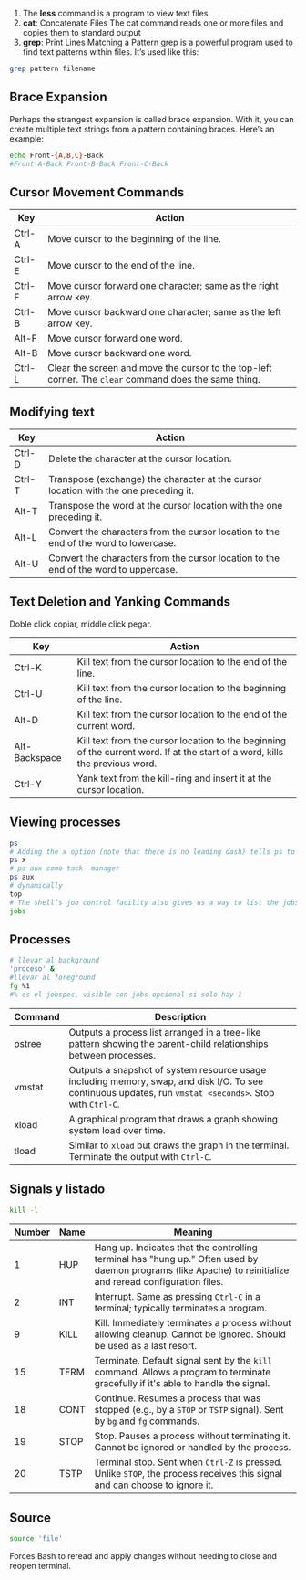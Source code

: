 1. The **less** command is a program to view text files.
2. **cat**: Concatenate Files
The cat command reads one or more files and copies them to standard
output
3. **grep**: Print Lines Matching a Pattern
grep is a powerful program used to find text patterns within files. It’s used
like this:
```sh
grep pattern filename
```
## Brace Expansion
Perhaps the strangest expansion is called brace expansion. With it, you can
create multiple text strings from a pattern containing braces. Here’s an
example:

```sh 
echo Front-{A,B,C}-Back
#Front-A-Back Front-B-Back Front-C-Back
```
## Cursor Movement Commands
| Key       | Action                                                                                                |
| --------- | ----------------------------------------------------------------------------------------------------- |
| Ctrl-A    | Move cursor to the beginning of the line.                                                             |
| Ctrl-E    | Move cursor to the end of the line.                                                                   |
| Ctrl-F    | Move cursor forward one character; same as the right arrow key.                                       |
| Ctrl-B    | Move cursor backward one character; same as the left arrow key.                                       |
| Alt-F     | Move cursor forward one word.                                                                         |
| Alt-B     | Move cursor backward one word.                                                                        |
| Ctrl-L    | Clear the screen and move the cursor to the top-left corner. The `clear` command does the same thing. |
## Modifying text
| Key       | Action                                                                               |
| --------- | ------------------------------------------------------------------------------------ |
| Ctrl-D    | Delete the character at the cursor location.                                         |
| Ctrl-T    | Transpose (exchange) the character at the cursor location with the one preceding it. |
| Alt-T     | Transpose the word at the cursor location with the one preceding it.                 |
| Alt-L     | Convert the characters from the cursor location to the end of the word to lowercase. |
| Alt-U     | Convert the characters from the cursor location to the end of the word to uppercase. |
## Text Deletion and Yanking Commands
Doble click copiar, middle click pegar.

| Key           | Action                                                                                                                       |
| ------------- | ---------------------------------------------------------------------------------------------------------------------------- |
| Ctrl-K        | Kill text from the cursor location to the end of the line.                                                                   |
| Ctrl-U        | Kill text from the cursor location to the beginning of the line.                                                             |
| Alt-D         | Kill text from the cursor location to the end of the current word.                                                           |
| Alt-Backspace | Kill text from the cursor location to the beginning of the current word. If at the start of a word, kills the previous word. |
| Ctrl-Y        | Yank text from the kill-ring and insert it at the cursor location.                                                           |
## Viewing processes
```sh
ps
# Adding the x option (note that there is no leading dash) tells ps to show all of our processes regardless of what terminal (if any) they are controlled by.The presence of a ? in the TTY column indicates no controlling terminal.
ps x
# ps aux como task  manager
ps aux
# dynamically
top
# The shell’s job control facility also gives us a way to list the jobs that have been launched from our terminal. Using the jobs command
jobs
```
## Processes
```sh
# llevar al background
'proceso' &
#llevar al foreground
fg %1
#% es el jobspec, visible con jobs opcional si solo hay 1
```

| Command | Description                                                                                                                                              |
| ------- | -------------------------------------------------------------------------------------------------------------------------------------------------------- |
| pstree  | Outputs a process list arranged in a tree-like pattern showing the parent-child relationships between processes.                                         |
| vmstat  | Outputs a snapshot of system resource usage including memory, swap, and disk I/O. To see continuous updates, run `vmstat <seconds>`. Stop with `Ctrl-C`. |
| xload   | A graphical program that draws a graph showing system load over time.                                                                                    |
| tload   | Similar to `xload` but draws the graph in the terminal. Terminate the output with `Ctrl-C`.                                                              |

## Signals y listado
```sh
kill -l
```

| Number | Name  | Meaning                                                                                                                                                                                                                         |
|--------|-------|---------------------------------------------------------------------------------------------------------------------------------------------------------------------------------------------------------------------------------|
| 1      | HUP   | Hang up. Indicates that the controlling terminal has "hung up." Often used by daemon programs (like Apache) to reinitialize and reread configuration files.                                                                    |
| 2      | INT   | Interrupt. Same as pressing `Ctrl-C` in a terminal; typically terminates a program.                                                                                                       |
| 9      | KILL  | Kill. Immediately terminates a process without allowing cleanup. Cannot be ignored. Should be used as a last resort.                                                                                                             |
| 15     | TERM  | Terminate. Default signal sent by the `kill` command. Allows a program to terminate gracefully if it's able to handle the signal.                                                                                               |
| 18     | CONT  | Continue. Resumes a process that was stopped (e.g., by a `STOP` or `TSTP` signal). Sent by `bg` and `fg` commands.                                                                                                               |
| 19     | STOP  | Stop. Pauses a process without terminating it. Cannot be ignored or handled by the process.                                                                                                                                    |
| 20     | TSTP  | Terminal stop. Sent when `Ctrl-Z` is pressed. Unlike `STOP`, the process receives this signal and can choose to ignore it.                                                                                                      |
## Source
```sh
source 'file'
```
Forces Bash to reread and apply changes without needing to close and reopen terminal.